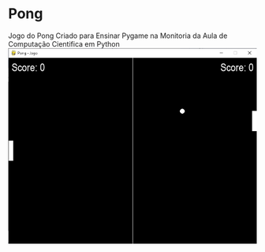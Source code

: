 # Pong
Jogo do Pong Criado para Ensinar Pygame na Monitoria da Aula de Computação Cientifica em Python
![pong](https://github.com/AchcarLucas/Pong/blob/master/screenshot/pong.png?raw=true)

